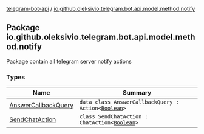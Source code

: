 [telegram-bot-api](../index.md) / [io.github.oleksivio.telegram.bot.api.model.method.notify](./index.md)

## Package io.github.oleksivio.telegram.bot.api.model.method.notify

Package contain all telegram server notify actions

### Types

| Name | Summary |
|---|---|
| [AnswerCallbackQuery](-answer-callback-query/index.md) | `data class AnswerCallbackQuery : Action<`[`Boolean`](https://kotlinlang.org/api/latest/jvm/stdlib/kotlin/-boolean/index.html)`>` |
| [SendChatAction](-send-chat-action/index.md) | `class SendChatAction : ChatAction<`[`Boolean`](https://kotlinlang.org/api/latest/jvm/stdlib/kotlin/-boolean/index.html)`>` |
